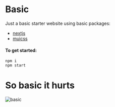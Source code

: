 # Basic

Just a basic starter website using basic packages:

- [nextjs](https://github.com/zeit/next.js)
- [muicss](https://github.com/muicss/mui)

#### To get started:
```
npm i
npm start
```

# So basic it hurts

![basic](https://i.imgflip.com/1ddtsz.jpg)

